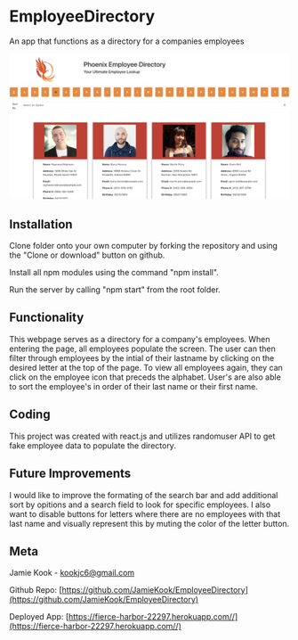 # EmployeeDirectory
An app that functions as a directory for a companies employees

![image of employee directory](employeeDirectory.png)

## Installation

Clone folder onto your own computer by forking the repository and using the "Clone or download" button on github.

Install all npm modules using the command "npm install".

Run the server by calling "npm start" from the root folder. 

## Functionality
This webpage serves as a directory for a company's employees. When entering the page, all employees populate the screen. The user can then filter through employees by the intial of their lastname by clicking on the desired letter at the top of the page. To view all employees again, they can click on the employee icon that preceds the alphabet. User's are also able to sort the employee's in order of their last name or their first name.  

## Coding

This project was created with react.js and utilizes randomuser API to get fake employee data to populate the directory.  

## Future Improvements
I would like to improve the formating of the search bar and add additional sort by opitions and a search field to look for specific employees. I also want to disable buttons for letters where there are no employees with that last name and visually represent this by muting the color of the letter button. 

## Meta 

Jamie Kook - kookjc6@gmail.com

Github Repo: 
[https://github.com/JamieKook/EmployeeDirectory](https://github.com/JamieKook/EmployeeDirectory)

Deployed App: 
[https://fierce-harbor-22297.herokuapp.com//](https://fierce-harbor-22297.herokuapp.com//)